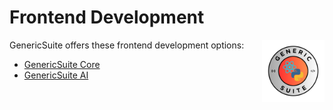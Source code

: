 # Frontend Development
<img 
    align="right"
    width="100"
    height="100"
    src="../images/gs_logo_circle.svg"
    title="GenericSuite logo by Carlos J. Ramirez"
/>

GenericSuite offers these frontend development options:

* [GenericSuite Core](./GenericSuite-Core/index.md)
* [GenericSuite AI](./GenericSuite-AI/index.md)
